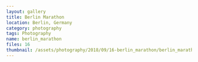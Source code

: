 ```yaml
---
layout: gallery
title: Berlin Marathon
location: Berlin, Germany
category: photography
tags: Photography
name: berlin_marathon
files: 16
thumbnail: /assets/photography/2018/09/16-berlin_marathon/berlin_marathon-11.jpg
---
```

